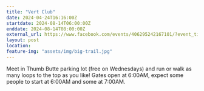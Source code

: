 ```yaml
---
title: "Vert Club"
date: 2024-04-24T16:16:00Z
startdate: 2024-08-14T06:00:00Z
enddate: 2024-08-14T08:00:00Z
external_url: https://www.facebook.com/events/406295242167101/?event_time_id=406295258833766
layout: post
location: 
feature-img: "assets/img/big-trail.jpg"
---
```


Meet in Thumb Butte parking lot (free on Wednesdays) and run or walk as many loops to the top as you like!  Gates open at 6&#58;00AM, expect some people to start at 6&#58;00AM and some at 7&#58;00AM. <br>
  <br>
  
